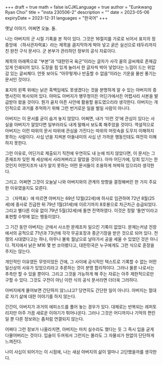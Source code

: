 +++
draft = true
math = false
isCJKLanguage = true
author = "Eunkwang Ryan Choi"
title = "insta 230506-2"
description = ""
date = 2023-05-06
expiryDate = 2023-12-31
languages = "한국어"
+++

옛날 이야기. 어쩌면 오늘. 둘.  
  
나는 아버지의 군 시절 기록을 본 적이 있다. 그것은 16절지를 가로로 뉘어서 표지의 정중앙에 〈하사관자력표〉라는 제목을 큼지막하게 박아 넣고 굵은 실선으로 테두리까지 친 완전 구식 문서다. 군 본부가 관리하던 정부의 공식 자료이다.  
  
제목의 아래쪽으로 “부본”과 “대한민국 육군”이라는 글자가 사각 꼴의 글씨체로 존재감 있게 인쇄되어 있다. 도장을 힘 있게 눌러서 한 글자씩 박아 넣었다는 느낌이 드는 위압감 있는 글씨체다. 언뜻 보아도 “아무렇게나 반출할 수 없음”이라는 기운을 물씬 풍기는 문서인 것이다.  
  
표지의 왼쪽 위에는 낡은 흑백임에도 못생겼다는 것을 분명하게 알 수 있는 아버지의 증명사진이 복사되어 있다. 아마도 아버지가 병무청이든 어딘가에서든 어렵사리 사본을 발급받아 왔을 것이다. 뭔가 골치 아픈 사안에 활용할 용도였으리라 생각한다. 아버지는 개인적으로 과거를 추억하기 위해 그런 번거로운 일을 벌일 사람이 아니다.  
  
아버지는 이 문서를 굳이 숨겨 놓지 않았다. 어쩌면, 내가 ‘이런 것’에 관심이 있다는 사실을 아버지가 알았다면 일부러라도 내게 말해서 보도록 해주었을 것이다. 역설적으로 아버지는 이런 따위의 문서 따위에 관심을 가진다는 따위의 머릿속을 도무지 이해하지 못하는 사람이다. 사십 년을 지켜본 아들내미의 사십 년 가까운 행동인데도 여전히 이해하지 못한다.  
  
그런 이유로, 어딘가로 제출되기 직전에 우연히도 내 눈에 띄지 않았다면, 이 문서는 그 존재조차 잊힌 채 세상에서 사라져버리고 말았을 것이다. 아마 어딘가에, 당최 있기는 한 것인지 어떤지조차 내가 알지 못하는 어떤 문서들이 조용하게 처박혀 있으리라 생각한다.  
  
그리고. 어쩌면 그것이 오늘날 나와 아버지와의 관계의 방향을 결정해버린 한 가지 주요한 이유였을지도 모른다.  
  
그 〈자력표〉에 따르면 아버지는 69년 12월(22세)에 하사로 임관하여 72년 8월(25세)에 중사로 진급한 뒤 79년 1월(31세)에 이르기까지 8호봉으로 차근차근 승급되었다. 그리고 별다른 이유 없이 79년 5월(32세)에 돌연 전역하였다. 이것은 정말 ‘돌연’이라고 표현할 수밖에 없는 행동이었다.  
  
그 기간 동안 아버지는 군에서 사소한 문제조차 일으킨 기록이 없었다. 문제는커녕 전장에서의 공적으로 71년과 73년에 각각 무공포장과 종군기장을 받은 것으로 되어 있다. 전쟁의 시대였다고는 하나, 아무나 불쑥 월남으로 날아가서 공을 세울 수 있었던 것은 아니다. 적지에서 낡은 M16 몇 번 쏘아봤다고, 대한민국은 누구에게도 그런 식으로 훈장을 주지는 않는다.  
  
개인적인 이유였든 무엇이었든 간에, 그 사이에 공식적인 텍스트로 기록할 수 없는 어떤 일신상의 사유가 있었으리라고 추론하는 것이 분명 합리적이다. 그러나 물론 나로서는 추측만 할 수 있을 뿐이다. 그리고 그것을 가능하게 해 주는 자료는 아주 제한적으로만 구할 수 있다. 그것도 구전이 아닌 이런 식의 공식 문서라면 더더욱 그러하다.  
  
아버지에게 물어보면 간단하지 않느냐고? 당연히도 간단한 일이 아니다. 아버지는 절대로 자기 삶에 대한 이야기를 하지 않는다.  
  
간간이, 아버지가 과거의 에피소드를 풀어 놓는 경우가 있다. 대체로는 반복되는 레퍼토리지만 아주 가끔 새로운 이야기가 튀어나온다. 그러나 그것은 어디까지나 기억의 편린일 뿐 다른 정보와는 좀처럼 연결되지 않는다.  
  
어쩌다 그런 정보가 나올라치면, 아버지는 마치 실수라도 했다는 듯 그 즉시 입을 굳게 다물어버리는 것이다. 입술이 두꺼워서 그런지는 몰라도 그 자물쇠가 한없이 단단하게 느껴진다.

나이 사십이 되어가는 이 시점에, 나는 새삼 아버지의 삶이 얼마나 고단했을까를 생각한다.